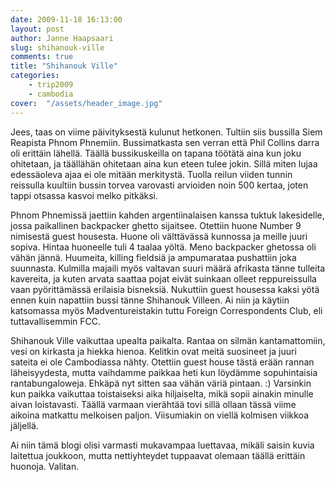 ```yaml
---
date: 2009-11-18 16:13:00
layout: post
author: Janne Haapsaari
slug: shihanouk-ville
comments: true
title: "Shihanouk Ville"
categories:
    - trip2009
    - cambodia
cover:  "/assets/header_image.jpg"
---
```


Jees, taas on viime päivityksestä kulunut hetkonen. Tultiin siis bussilla Siem
Reapista Phnom Phnemiin. Bussimatkasta sen verran että Phil Collins darra oli
erittäin lähellä. Täällä bussikuskeilla on tapana töötätä aina kun joku
ohitetaan, ja täällähän ohitetaan aina kun eteen tulee jokin. Sillä miten
lujaa edessäoleva ajaa ei ole mitään merkitystä. Tuolla reilun viiden tunnin
reissulla kuultiin bussin torvea varovasti arvioiden noin 500 kertaa, joten
tappi otsassa kasvoi melko pitkäksi.

Phnom Phnemissä jaettiin kahden argentiinalaisen kanssa tuktuk lakesidelle,
jossa paikallinen backpacker ghetto sijaitsee. Otettiin huone Number 9
nimisestä guest housesta. Huone oli välttävässä kunnossa ja meille juuri
sopiva. Hintaa huoneelle tuli 4 taalaa yöltä. Meno backpacker ghetossa oli
vähän jännä. Huumeita, killing fieldsiä ja ampumarataa pushattiin joka
suunnasta. Kulmilla majaili myös valtavan suuri määrä afrikasta tänne tulleita
kavereita, ja kuten arvata saattaa pojat eivät suinkaan olleet reppureissulla
vaan pyörittämässä erilaisia bisneksiä. Nukuttiin guest housessa kaksi yötä
ennen kuin napattiin bussi tänne Shihanouk Villeen. Ai niin ja käytiin
katsomassa myös Madventureistakin tuttu Foreign Correspondents Club, eli
tuttavallisemmin FCC.

Shihanouk Ville vaikuttaa upealta paikalta. Rantaa on silmän kantamattomiin,
vesi on kirkasta ja hiekka hienoa. Kelitkin ovat meitä suosineet ja juuri
sateita ei ole Cambodiassa nähty. Otettiin guest house tästä erään rannan
läheisyydesta, mutta vaihdamme paikkaa heti kun löydämme sopuhintaisia
rantabungaloweja. Ehkäpä nyt sitten saa vähän väriä pintaan. :) Varsinkin kun
paikka vaikuttaa toistaiseksi aika hiljaiselta, mikä sopii ainakin minulle
aivan loistavasti. Täällä varmaan vierähtää tovi sillä ollaan tässä viime
aikoina matkattu melkoisen paljon. Viisumiakin on viellä kolmisen viikkoa
jäljellä.

Ai niin tämä blogi olisi varmasti mukavampaa luettavaa, mikäli saisin kuvia
laitettua joukkoon, mutta nettiyhteydet tuppaavat olemaan täällä erittäin
huonoja. Valitan.
